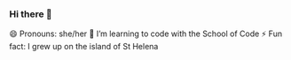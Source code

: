 ### Hi there 👋

😄 Pronouns: she/her
🌱 I’m learning to code with the School of Code
⚡ Fun fact: I  grew up on the island of St Helena
